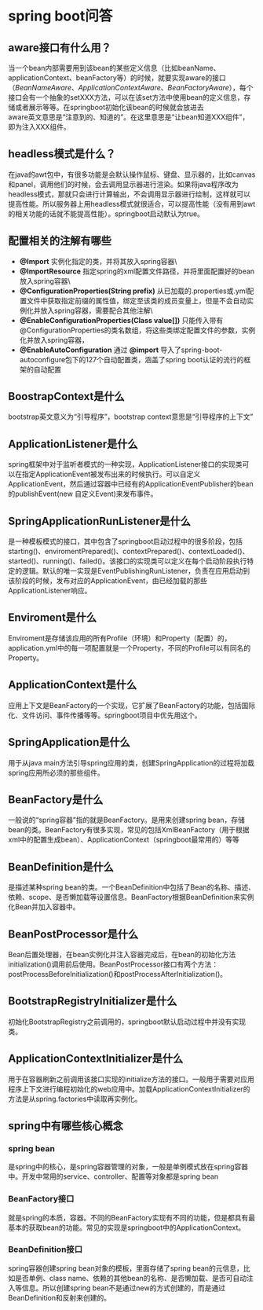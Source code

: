 # spring boot问答

## aware接口有什么用？

当一个bean内部需要用到该bean的某些定义信息（比如beanName、applicationContext、beanFactory等）的时候，就要实现aware的接口（*BeanNameAware*、*ApplicationContextAware*、*BeanFactoryAware*），每个接口会有一个抽象的setXXX方法，可以在该set方法中使用bean的定义信息，存储或者展示等等。在springboot初始化该bean的时候就会放进去  
aware英文意思是“注意到的、知道的”。在这里意思是“让bean知道XXX组件”，即为注入XXX组件。

## headless模式是什么？

在java的awt包中，有很多功能是会默认操作鼠标、键盘、显示器的，比如canvas和panel，调用他们的时候，会去调用显示器进行渲染。如果将java程序改为headless模式，那就只会进行计算输出，不会调用显示器进行绘制，这样就可以提高性能。所以服务器上用headless模式就很适合，可以提高性能（没有用到awt的相关功能的话就不能提高性能）。springboot启动默认为true。

## 配置相关的注解有哪些

- **@Import** 实例化指定的类，并将其放入spring容器\
- **@ImportResource** 指定spring的xml配置文件路径，并将里面配置好的bean放入spring容器\
- **@ConfigurationProperties(String prefix)** 从已加载的.properties或.yml配置文件中获取指定前缀的属性值，绑定至该类的成员变量上，但是不会自动实例化并放入spring容器，需要配合其他注解\
- **@EnableConfigurationProperties(Class value[])** 只能传入带有@ConfigurationProperties的类名数组，将这些类绑定配置文件的参数，实例化并放入spring容器，
- **@EnableAutoConfiguration** 通过 **@import** 导入了spring-boot-autoconfigure包下的127个自动配置类，涵盖了spring boot认证的流行的框架的自动配置

## BoostrapContext是什么

bootstrap英文意义为“引导程序”，bootstrap context意思是“引导程序的上下文”

## ApplicationListener是什么

spring框架中对于监听者模式的一种实现，ApplicationListener接口的实现类可以在指定ApplicationEvent被发布出来的时候执行。可以自定义ApplicationEvent，然后通过容器中已经有的ApplicationEventPublisher的bean的publishEvent(new 自定义Event)来发布事件。

## SpringApplicationRunListener是什么

是一种模板模式的接口，其中包含了springboot启动过程中的很多阶段，包括starting()、enviromentPrepared()、contextPrepared()、contextLoaded()、started()、running()、failed()。该接口的实现类可以定义在每个启动阶段执行特定的逻辑。默认的唯一实现是EventPublishingRunListener，负责在应用启动到该阶段的时候，发布对应的ApplicationEvent，由已经加载的那些ApplicationListener响应。

## Enviroment是什么

Enviroment是存储该应用的所有Profile（环境）和Property（配置）的，application.yml中的每一项配置就是一个Property，不同的Profile可以有同名的Property。

## ApplicationContext是什么

应用上下文是BeanFactory的一个实现，它扩展了BeanFactory的功能，包括国际化、文件访问、事件传播等等。springboot项目中优先用这个。

## SpringApplication是什么

用于从java main方法引导spring应用的类，创建SpringApplication的过程将加载spring应用所必须的那些组件。

## BeanFactory是什么

一般说的“spring容器”指的就是BeanFactory。是用来创建spring bean，存储bean的类。BeanFactory有很多实现，常见的包括XmlBeanFactory（用于根据xml中的配置生成bean）、ApplicationContext（springboot最常用的）等等

## BeanDefinition是什么

是描述某种spring bean的类。一个BeanDefinition中包括了Bean的名称、描述、依赖、scope、是否懒加载等设置信息。BeanFactory根据BeanDefinition来实例化Bean并加入容器中。

## BeanPostProcessor是什么

Bean后置处理器，在bean实例化并注入容器完成后，在bean的初始化方法initialization()调用前后使用。BeanPostProcessor接口有两个方法：postProcessBeforeInitialization()和postProcessAfterInitialization()。

## BootstrapRegistryInitializer是什么

初始化BootstrapRegistry之前调用的，springboot默认启动过程中并没有实现类。

## ApplicationContextInitializer是什么

用于在容器刷新之前调用该接口实现的initialize方法的接口。一般用于需要对应用程序上下文进行编程初始化的web应用中。加载ApplicationContextInitializer的方法是从spring.factories中读取再实例化。

## spring中有哪些核心概念

### spring bean

是spring中的核心，是spring容器管理的对象，一般是单例模式放在spring容器中。开发中常用的service、controller、配置等对象都是spring bean  

### BeanFactory接口

就是spring的本质，容器。不同的BeanFactory实现有不同的功能，但是都具有最基本的获取bean的功能。常见的实现是springboot中的ApplicationContext。  

### BeanDefinition接口

spring容器创建spring bean对象的模板，里面存储了spring bean的元信息，比如是否单例、class name、依赖的其他bean的名称、是否懒加载、是否可自动注入等信息。所以创建spring bean不是通过new的方式创建的，而是通过BeanDefinition和反射来创建的。



